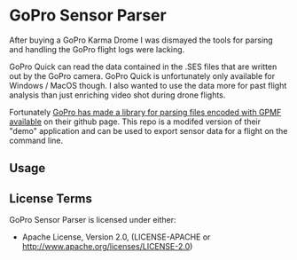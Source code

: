 # GoPro Sensor Parser

After buying a GoPro Karma Drome I was dismayed the tools for parsing and handling the GoPro flight logs were lacking. 

GoPro Quick can read the data contained in the .SES files that are written out by the GoPro camera. GoPro Quick is unfortunately only available for Windows / MacOS though. I also wanted to use the data more for past flight analysis than just enriching video shot during drone flights.

Fortunately [GoPro has made a library for parsing files encoded with GPMF available](https://github.com/gopro/gpmf-parser) on their github page. This repo is a modifed version of their "demo" application and can be used to export sensor data for a flight on the command line.

## Usage 


## License Terms

GoPro Sensor Parser is licensed under either:

* Apache License, Version 2.0, (LICENSE-APACHE or http://www.apache.org/licenses/LICENSE-2.0)